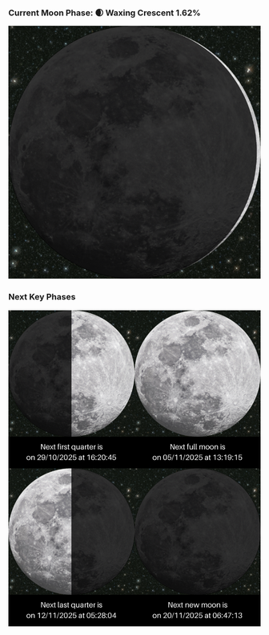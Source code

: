 ### Current Moon Phase: 🌒 Waxing Crescent 1.62%
![Moon Phase](moonphase.png)
### Next Key Phases
![Gallery](gallery.png)